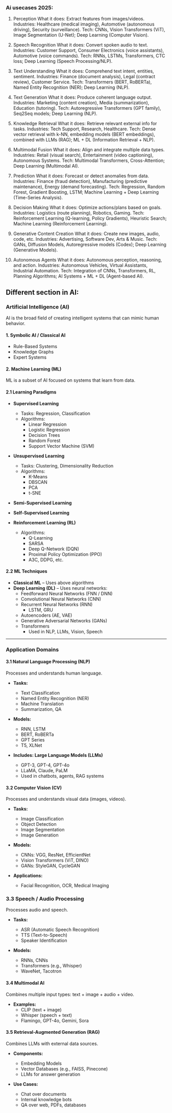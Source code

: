 
### Ai usecases 2025: 

1. Perception
What it does: Extract features from images/videos.
Industries: Healthcare (medical imaging), Automotive (autonomous driving), Security (surveillance).
Tech: CNNs, Vision Transformers (ViT), Image Segmentation (U-Net); Deep Learning (Computer Vision).

2. Speech Recognition
What it does: Convert spoken audio to text.
Industries: Customer Support, Consumer Electronics (voice assistants), Automotive (voice commands).
Tech: RNNs, LSTMs, Transformers, CTC loss; Deep Learning (Speech Processing/NLP).

3. Text Understanding
What it does: Comprehend text intent, entities, sentiment.
Industries: Finance (document analysis), Legal (contract review), Customer Service.
Tech: Transformers (BERT, RoBERTa), Named Entity Recognition (NER); Deep Learning (NLP).

4. Text Generation
What it does: Produce coherent language output.
Industries: Marketing (content creation), Media (summarization), Education (tutoring).
Tech: Autoregressive Transformers (GPT family), Seq2Seq models; Deep Learning (NLP).

5. Knowledge Retrieval
What it does: Retrieve relevant external info for tasks.
Industries: Tech Support, Research, Healthcare.
Tech: Dense vector retrieval with k-NN, embedding models (BERT embeddings), combined with LLMs (RAG); ML + DL (Information Retrieval + NLP).

6. Multimodal Fusion
What it does: Align and integrate multiple data types.
Industries: Retail (visual search), Entertainment (video captioning), Autonomous Systems.
Tech: Multimodal Transformers, Cross-Attention; Deep Learning (Multimodal AI).

7. Prediction
What it does: Forecast or detect anomalies from data.
Industries: Finance (fraud detection), Manufacturing (predictive maintenance), Energy (demand forecasting).
Tech: Regression, Random Forest, Gradient Boosting, LSTM; Machine Learning + Deep Learning (Time-Series Analysis).

8. Decision Making
What it does: Optimize actions/plans based on goals.
Industries: Logistics (route planning), Robotics, Gaming.
Tech: Reinforcement Learning (Q-learning, Policy Gradients), Heuristic Search; Machine Learning (Reinforcement Learning).

9. Generative Content Creation
What it does: Create new images, audio, code, etc.
Industries: Advertising, Software Dev, Arts & Music.
Tech: GANs, Diffusion Models, Autoregressive models (Codex); Deep Learning (Generative Models).

10. Autonomous Agents
What it does: Autonomous perception, reasoning, and action.
Industries: Autonomous Vehicles, Virtual Assistants, Industrial Automation.
Tech: Integration of CNNs, Transformers, RL, Planning Algorithms; AI Systems + ML + DL (Agent-based AI).



## Different section in AI: 

###  Artificial Intelligence (AI)
AI is the broad field of creating intelligent systems that can mimic human behavior.

#### 1. Symbolic AI / Classical AI
- Rule-Based Systems
- Knowledge Graphs
- Expert Systems

#### 2. Machine Learning (ML)
ML is a subset of AI focused on systems that learn from data.

#### 2.1 Learning Paradigms
- **Supervised Learning**
  - Tasks: Regression, Classification
  - Algorithms:
    - Linear Regression
    - Logistic Regression
    - Decision Trees
    - Random Forest
    - Support Vector Machine (SVM)

- **Unsupervised Learning**
  - Tasks: Clustering, Dimensionality Reduction
  - Algorithms:
    - K-Means
    - DBSCAN
    - PCA
    - t-SNE

- **Semi-Supervised Learning**

- **Self-Supervised Learning**

- **Reinforcement Learning (RL)**
  - Algorithms:
    - Q-Learning
    - SARSA
    - Deep Q-Network (DQN)
    - Proximal Policy Optimization (PPO)
    - A3C, DDPG, etc.

#### 2.2 ML Techniques
- **Classical ML** – Uses above algorithms
- **Deep Learning (DL)** – Uses neural networks:
  - Feedforward Neural Networks (FNN / DNN)
  - Convolutional Neural Networks (CNN)
  - Recurrent Neural Networks (RNN)
    - LSTM, GRU
  - Autoencoders (AE, VAE)
  - Generative Adversarial Networks (GANs)
  - Transformers
    - Used in NLP, LLMs, Vision, Speech

---

### Application Domains

#### 3.1 Natural Language Processing (NLP)
Processes and understands human language.

- **Tasks:**
  - Text Classification
  - Named Entity Recognition (NER)
  - Machine Translation
  - Summarization, QA

- **Models:**
  - RNN, LSTM
  - BERT, RoBERTa
  - GPT Series
  - T5, XLNet

- **Includes: Large Language Models (LLMs)**
  - GPT-3, GPT-4, GPT-4o
  - LLaMA, Claude, PaLM
  - Used in chatbots, agents, RAG systems

#### 3.2 Computer Vision (CV)
Processes and understands visual data (images, videos).

- **Tasks:**
  - Image Classification
  - Object Detection
  - Image Segmentation
  - Image Generation

- **Models:**
  - CNNs: VGG, ResNet, EfficientNet
  - Vision Transformers (ViT, DINO)
  - GANs: StyleGAN, CycleGAN

- **Applications:**
  - Facial Recognition, OCR, Medical Imaging

### 3.3 Speech / Audio Processing
Processes audio and speech.

- **Tasks:**
  - ASR (Automatic Speech Recognition)
  - TTS (Text-to-Speech)
  - Speaker Identification

- **Models:**
  - RNNs, CNNs
  - Transformers (e.g., Whisper)
  - WaveNet, Tacotron

#### 3.4 Multimodal AI
Combines multiple input types: text + image + audio + video.

- **Examples:**
  - CLIP (text + image)
  - Whisper (speech + text)
  - Flamingo, GPT-4o, Gemini, Sora

#### 3.5 Retrieval-Augmented Generation (RAG)
Combines LLMs with external data sources.

- **Components:**
  - Embedding Models
  - Vector Databases (e.g., FAISS, Pinecone)
  - LLMs for answer generation

- **Use Cases:**
  - Chat over documents
  - Internal knowledge bots
  - QA over web, PDFs, databases

